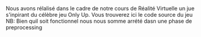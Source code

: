 ### 
Nous avons rélalisé dans le cadre de notre cours de Réalité Virtuelle un jue s'inpirant du célèbre jeu Only Up.
Vous trouverez ici le code source du jeu 
NB: Bien quil soit fonctionnel nous nous somme arrété dasn une phase de preprocessing
###
